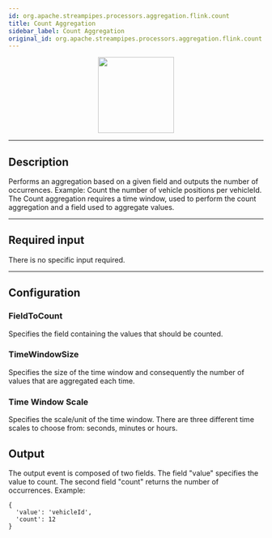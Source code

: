 ```yaml
---
id: org.apache.streampipes.processors.aggregation.flink.count
title: Count Aggregation
sidebar_label: Count Aggregation
original_id: org.apache.streampipes.processors.aggregation.flink.count
---
```


<!--
  ~ Licensed to the Apache Software Foundation (ASF) under one or more
  ~ contributor license agreements.  See the NOTICE file distributed with
  ~ this work for additional information regarding copyright ownership.
  ~ The ASF licenses this file to You under the Apache License, Version 2.0
  ~ (the "License"); you may not use this file except in compliance with
  ~ the License.  You may obtain a copy of the License at
  ~
  ~    http://www.apache.org/licenses/LICENSE-2.0
  ~
  ~ Unless required by applicable law or agreed to in writing, software
  ~ distributed under the License is distributed on an "AS IS" BASIS,
  ~ WITHOUT WARRANTIES OR CONDITIONS OF ANY KIND, either express or implied.
  ~ See the License for the specific language governing permissions and
  ~ limitations under the License.
  ~
  -->



<p align="center"> 
    <img src="/img/pipeline-elements/org.apache.streampipes.processors.aggregation.flink.count/icon.png" width="150px;" class="pe-image-documentation"/>
</p>

***

## Description

Performs an aggregation based on a given field and outputs the number of occurrences.
Example: Count the number of vehicle positions per vehicleId.
The Count aggregation requires a time window, used to perform the count aggregation and a field used to aggregate
values.

***

## Required input
There is no specific input required.

***

## Configuration
### FieldToCount    
Specifies the field containing the values that should be counted.

### TimeWindowSize  
Specifies the size of the time window and consequently the number of values that are aggregated each time. 

### Time Window Scale
Specifies the scale/unit of the time window. There are three different time scales to choose from: seconds, minutes or hours.

## Output
The output event is composed of two fields. The field "value" specifies the value to count.
The second field "count" returns the number of occurrences.
Example:
```
{
  'value': 'vehicleId', 
  'count': 12
}
```
